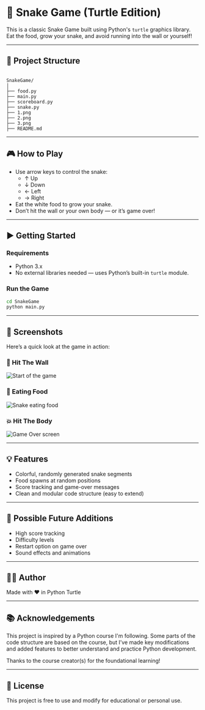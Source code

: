 # 🐍 Snake Game (Turtle Edition)

This is a classic Snake Game built using Python's `turtle` graphics library.  
Eat the food, grow your snake, and avoid running into the wall or yourself!

---

## 📁 Project Structure

```

SnakeGame/
│
├── food.py
├── main.py
├── scoreboard.py
├── snake.py
├── 1.png
├── 2.png
├── 3.png
├── README.md

````

---

## 🎮 How to Play

- Use arrow keys to control the snake:
  - ↑ Up
  - ↓ Down
  - ← Left
  - → Right
- Eat the white food to grow your snake.
- Don’t hit the wall or your own body — or it’s game over!

---

## ▶️ Getting Started

### Requirements
- Python 3.x
- No external libraries needed — uses Python’s built-in `turtle` module.

### Run the Game

```bash
cd SnakeGame
python main.py
````

---

## 📸 Screenshots

Here’s a quick look at the game in action:

### 🐍 Hit The Wall

![Start of the game](./SnakeGame/1.png)

### 🍎 Eating Food

![Snake eating food](./SnakeGame/2.png)

### 💥 Hit The Body

![Game Over screen](./SnakeGame/3.png)

---

## 💡 Features

* Colorful, randomly generated snake segments
* Food spawns at random positions
* Score tracking and game-over messages
* Clean and modular code structure (easy to extend)

---

## 🧠 Possible Future Additions

* High score tracking
* Difficulty levels
* Restart option on game over
* Sound effects and animations

---

## 👨‍💻 Author

Made with ❤️ in Python Turtle

---

## 📚 Acknowledgements

This project is inspired by a Python course I'm following. Some parts of the code structure are based on the course, but I’ve made key modifications and added features to better understand and practice Python development.

Thanks to the course creator(s) for the foundational learning!

---

## 📄 License

This project is free to use and modify for educational or personal use.
